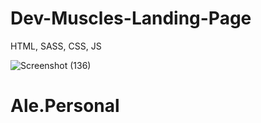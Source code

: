 # Dev-Muscles-Landing-Page
HTML, SASS, CSS, JS

![Screenshot (136)](https://user-images.githubusercontent.com/68277286/109847262-fc8bc100-7c74-11eb-9a91-facef0c4c9f7.png)
# Ale.Personal

